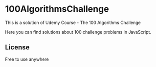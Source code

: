
# 100AlgorithmsChallenge
<p>This is a solution of Udemy Course - The 100 Algorithms Challenge</p>

Here you can find solutions about 100 challenge problems in JavaScript.

## License
Free to use anywhere

